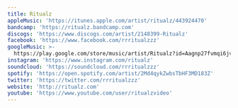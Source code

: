 ```yaml
---
title: Ritualz
appleMusic: 'https://itunes.apple.com/artist/ritualz/443924470'
bandcamp: 'https://ritualz.bandcamp.com'
discogs: 'https://www.discogs.com/artist/2148399-Ritualz'
facebook: 'https://www.facebook.com/rrritualzzz'
googleMusic: >-
  https://play.google.com/store/music/artist/Ritualz?id=Aagnp27fvmqi6jvbqg5fpvtkfje
instagram: 'https://www.instagram.com/ritualz'
soundcloud: 'https://soundcloud.com/rrritualzzz'
spotify: 'https://open.spotify.com/artist/2Md4qykZwbsTbHF3MD183Z'
twitter: 'https://twitter.com/rrritualzzz'
website: 'http://ritualz.com'
youtube: 'https://www.youtube.com/user/ritualzvideo'
---
```

